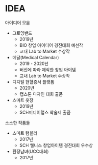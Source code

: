 # IDEA
아이디어 모음

- 그로잉밴드
    + 2019년
    + BIO 창업 아이디어 경진대회 예선작
    + 교내 Lab to Market 수상작
- 메달(Medical Calendar)
    + 2019 - 2020년
    + 버전에 따라 제작한 창업 아이템
    + 교내 Lab to Market 수상작
- 디지털 헌혈증서 플랫폼
    + 2020년
    + 캡스톤 디자인 대회 출품 
- 스마트 옷장
    + 2019년
    + SCH미디어랩스 학술제 출품

소소한 작품들
- 스마트 텀블러
    + 2017년
    + SCH 웰니스 창업아이템 경진대회 우수상
- 환장남녀(UCC대회)
    + 2017년